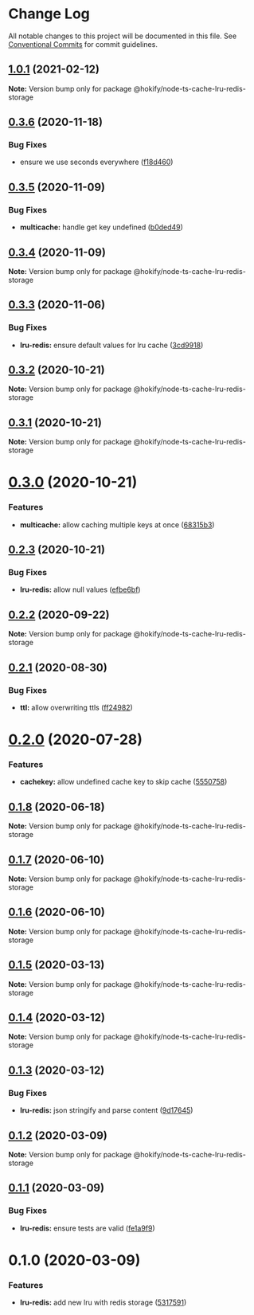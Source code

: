 # Change Log

All notable changes to this project will be documented in this file.
See [Conventional Commits](https://conventionalcommits.org) for commit guidelines.

## [1.0.1](https://github.com/hokify/node-ts-cache/compare/@hokify/node-ts-cache-lru-redis-storage@0.3.6...@hokify/node-ts-cache-lru-redis-storage@1.0.1) (2021-02-12)

**Note:** Version bump only for package @hokify/node-ts-cache-lru-redis-storage





## [0.3.6](https://github.com/hokify/node-ts-cache/compare/@hokify/node-ts-cache-lru-redis-storage@0.3.5...@hokify/node-ts-cache-lru-redis-storage@0.3.6) (2020-11-18)


### Bug Fixes

* ensure we use seconds everywhere ([f18d460](https://github.com/hokify/node-ts-cache/commit/f18d460a8a1f195ca58a92c56c5d3cc7d216b6d9))





## [0.3.5](https://github.com/hokify/node-ts-cache/compare/@hokify/node-ts-cache-lru-redis-storage@0.3.4...@hokify/node-ts-cache-lru-redis-storage@0.3.5) (2020-11-09)


### Bug Fixes

* **multicache:** handle get key undefined ([b0ded49](https://github.com/hokify/node-ts-cache/commit/b0ded498ad988a44ff62566909403268e4b6b288))





## [0.3.4](https://github.com/hokify/node-ts-cache/compare/@hokify/node-ts-cache-lru-redis-storage@0.3.3...@hokify/node-ts-cache-lru-redis-storage@0.3.4) (2020-11-09)

**Note:** Version bump only for package @hokify/node-ts-cache-lru-redis-storage





## [0.3.3](https://github.com/hokify/node-ts-cache/compare/@hokify/node-ts-cache-lru-redis-storage@0.3.2...@hokify/node-ts-cache-lru-redis-storage@0.3.3) (2020-11-06)


### Bug Fixes

* **lru-redis:** ensure default values for lru cache ([3cd9918](https://github.com/hokify/node-ts-cache/commit/3cd991800b46c0d7b36f9b3e1d6aee03b63616a8))





## [0.3.2](https://github.com/hokify/node-ts-cache/compare/@hokify/node-ts-cache-lru-redis-storage@0.3.1...@hokify/node-ts-cache-lru-redis-storage@0.3.2) (2020-10-21)

**Note:** Version bump only for package @hokify/node-ts-cache-lru-redis-storage





## [0.3.1](https://github.com/hokify/node-ts-cache/compare/@hokify/node-ts-cache-lru-redis-storage@0.3.0...@hokify/node-ts-cache-lru-redis-storage@0.3.1) (2020-10-21)

**Note:** Version bump only for package @hokify/node-ts-cache-lru-redis-storage





# [0.3.0](https://github.com/hokify/node-ts-cache/compare/@hokify/node-ts-cache-lru-redis-storage@0.2.3...@hokify/node-ts-cache-lru-redis-storage@0.3.0) (2020-10-21)


### Features

* **multicache:** allow caching multiple keys at once ([68315b3](https://github.com/hokify/node-ts-cache/commit/68315b3c73f65a62a60ffe5e21921bbd2ea471a6))





## [0.2.3](https://github.com/hokify/node-ts-cache/compare/@hokify/node-ts-cache-lru-redis-storage@0.2.2...@hokify/node-ts-cache-lru-redis-storage@0.2.3) (2020-10-21)


### Bug Fixes

* **lru-redis:** allow null values ([efbe6bf](https://github.com/hokify/node-ts-cache/commit/efbe6bfdf1af6ca649bceaae2f2da4722d8dd742))





## [0.2.2](https://github.com/hokify/node-ts-cache/compare/@hokify/node-ts-cache-lru-redis-storage@0.2.1...@hokify/node-ts-cache-lru-redis-storage@0.2.2) (2020-09-22)

**Note:** Version bump only for package @hokify/node-ts-cache-lru-redis-storage





## [0.2.1](https://github.com/hokify/node-ts-cache/compare/@hokify/node-ts-cache-lru-redis-storage@0.2.0...@hokify/node-ts-cache-lru-redis-storage@0.2.1) (2020-08-30)


### Bug Fixes

* **ttl:** allow overwriting ttls ([ff24982](https://github.com/hokify/node-ts-cache/commit/ff249827995bac6942c5492ac343702b60ec5b76))





# [0.2.0](https://github.com/hokify/node-ts-cache/compare/@hokify/node-ts-cache-lru-redis-storage@0.1.8...@hokify/node-ts-cache-lru-redis-storage@0.2.0) (2020-07-28)


### Features

* **cachekey:** allow undefined cache key to skip cache ([5550758](https://github.com/hokify/node-ts-cache/commit/555075821c6e581aebb41c76cb6b81fe56724f98))





## [0.1.8](https://github.com/hokify/node-ts-cache/compare/@hokify/node-ts-cache-lru-redis-storage@0.1.7...@hokify/node-ts-cache-lru-redis-storage@0.1.8) (2020-06-18)

**Note:** Version bump only for package @hokify/node-ts-cache-lru-redis-storage





## [0.1.7](https://github.com/hokify/node-ts-cache/compare/@hokify/node-ts-cache-lru-redis-storage@0.1.6...@hokify/node-ts-cache-lru-redis-storage@0.1.7) (2020-06-10)

**Note:** Version bump only for package @hokify/node-ts-cache-lru-redis-storage





## [0.1.6](https://github.com/hokify/node-ts-cache/compare/@hokify/node-ts-cache-lru-redis-storage@0.1.5...@hokify/node-ts-cache-lru-redis-storage@0.1.6) (2020-06-10)

**Note:** Version bump only for package @hokify/node-ts-cache-lru-redis-storage





## [0.1.5](https://github.com/hokify/node-ts-cache/compare/@hokify/node-ts-cache-lru-redis-storage@0.1.4...@hokify/node-ts-cache-lru-redis-storage@0.1.5) (2020-03-13)

**Note:** Version bump only for package @hokify/node-ts-cache-lru-redis-storage





## [0.1.4](https://github.com/hokify/node-ts-cache/compare/@hokify/node-ts-cache-lru-redis-storage@0.1.3...@hokify/node-ts-cache-lru-redis-storage@0.1.4) (2020-03-12)

**Note:** Version bump only for package @hokify/node-ts-cache-lru-redis-storage





## [0.1.3](https://github.com/hokify/node-ts-cache/compare/@hokify/node-ts-cache-lru-redis-storage@0.1.2...@hokify/node-ts-cache-lru-redis-storage@0.1.3) (2020-03-12)


### Bug Fixes

* **lru-redis:** json stringify and parse content ([9d17645](https://github.com/hokify/node-ts-cache/commit/9d176451e2f0bdee600c8b85ea73de100e133571))





## [0.1.2](https://github.com/hokify/node-ts-cache/compare/@hokify/node-ts-cache-lru-redis-storage@0.1.1...@hokify/node-ts-cache-lru-redis-storage@0.1.2) (2020-03-09)

**Note:** Version bump only for package @hokify/node-ts-cache-lru-redis-storage





## [0.1.1](https://github.com/hokify/node-ts-cache/compare/@hokify/node-ts-cache-lru-redis-storage@0.1.0...@hokify/node-ts-cache-lru-redis-storage@0.1.1) (2020-03-09)


### Bug Fixes

* **lru-redis:** ensure tests are valid ([fe1a9f9](https://github.com/hokify/node-ts-cache/commit/fe1a9f9fb0ae3a7506aa3dee2be454902c0c0564))





# 0.1.0 (2020-03-09)


### Features

* **lru-redis:** add new lru with redis storage ([5317591](https://github.com/hokify/node-ts-cache/commit/53175912341ca5b8f3306e4167795e74257d4749))
